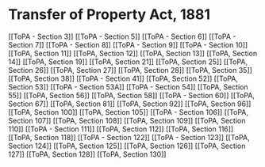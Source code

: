 # Transfer of Property Act, 1881

[[ToPA - Section 3]]
[[ToPA - Section 5]]
[[ToPA - Section 6]]
[[ToPA - Section 7]]
[[ToPA - Section 8]]
[[ToPA - Section 9]]
[[ToPA - Section 10]]
[[ToPA, Section 11]]
[[ToPA, Section 12]]
[[ToPA, Section 13]]
[[ToPA, Section 14]]
[[ToPA, Section 19]]
[[ToPA, Section 21]]
[[ToPA, Section 25]]
[[ToPA, Section 26]]
[[ToPA, Section 27]]
[[ToPA, Section 28]]
[[ToPA, Section 35]]
[[ToPA, Section 38]]
[[ToPA - Section 41]]
[[ToPA, Section 52]]
[[ToPA, Section 53]]
[[ToPA - Section 53A]]
[[ToPA - Section 54]]
[[ToPA, Section 55]]
[[ToPA, Section 56]]
[[ToPA, Section 58]]
[[ToPA - Section 60]]
[[ToPA, Section 67]]
[[ToPA, Section 81]]
[[ToPA, Section 92]]
[[ToPA, Section 96]]
[[ToPA, Section 100]]
[[ToPA, Section 105]]
[[ToPA - Section 106]]
[[ToPA, Section 107]]
[[ToPA, Section 108]]
[[ToPA, Section 109]]
[[ToPA, Section 110]]
[[ToPA - Section 111]]
[[ToPA, Section 112]]
[[ToPA, Section 116]]
[[ToPA, Section 118]]
[[ToPA - Section 122]]
[[ToPA - Section 123]]
[[ToPA, Section 124]]
[[ToPA, Section 125]]
[[ToPA, Section 126]]
[[ToPA, Section 127]]
[[ToPA, Section 128]]
[[ToPA, Section 130]]
